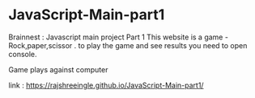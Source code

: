 # JavaScript-Main-part1
 Brainnest : Javascript main project Part 1
 This website is a game -Rock,paper,scissor .
 to play the game and see results you need to open console.
 
 Game plays against computer
 
 link : https://rajshreeingle.github.io/JavaScript-Main-part1/
